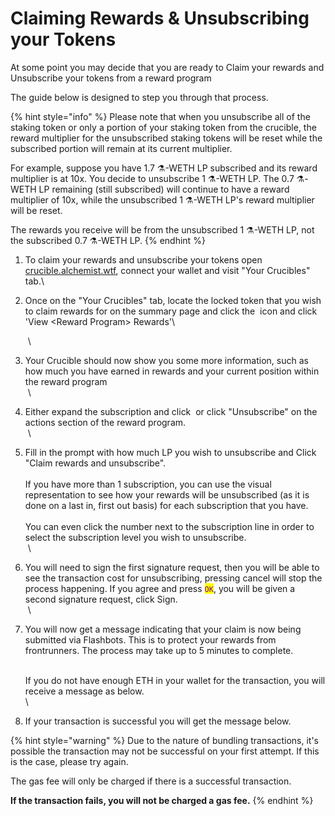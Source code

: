 # Claiming Rewards & Unsubscribing your Tokens

At some point you may decide that you are ready to Claim your rewards and Unsubscribe your tokens from a reward program

The guide below is designed to step you through that process.

{% hint style="info" %}
Please note that when you unsubscribe all of the staking token or only a portion of your staking token from the crucible, the reward multiplier for the unsubscribed staking tokens will be reset while the subscribed portion will remain at its current multiplier.&#x20;

For example, suppose you have 1.7 ⚗️-WETH LP subscribed and its reward multiplier is at 10x. You decide to unsubscribe 1 ⚗️-WETH LP. The 0.7 ⚗️-WETH LP remaining (still subscribed) will continue to have a reward multiplier of 10x, while the unsubscribed 1 ⚗️-WETH LP's reward multiplier will be reset.&#x20;

The rewards you receive will be from the unsubscribed 1 ⚗️-WETH LP, not the subscribed 0.7 ⚗️-WETH LP.
{% endhint %}

1. To claim your rewards and unsubscribe your tokens open [crucible.alchemist.wtf](https://crucible.alchemist.wtf), connect your wallet and visit "Your Crucibles" tab.\

2.  Once on the "Your Crucibles" tab, locate the locked token that you wish to claim rewards for on the summary page and click the <img src="../.gitbook/assets/screenshot-2021-08-03-at-19.38.37.png" alt="" data-size="original"> icon and click 'View \<Reward Program> Rewards'\


    <img src="../.gitbook/assets/screenshot-2021-08-03-at-19.38.12.png" alt="" data-size="original">\
    <img src="../.gitbook/assets/screenshot-2021-08-03-at-19.39.25.png" alt="" data-size="original"> \

3. Your Crucible should now show you some more information, such as how much you have earned in rewards and your current position within the reward program \
   <img src="../.gitbook/assets/screenshot-2021-08-03-at-20.24.26.png" alt="" data-size="original"> \

4. Either expand the subscription and click <img src="../.gitbook/assets/screenshot-2021-08-03-at-20.25.08.png" alt="" data-size="original"> or click "Unsubscribe" on the actions section of the reward program.\
   <img src="../.gitbook/assets/screenshot-2021-08-03-at-20.25.44.png" alt="" data-size="original"> \

5. Fill in the prompt with how much LP you wish to unsubscribe and Click "Claim rewards and unsubscribe".\
   \
   If you have more than 1 subscription, you can use the visual representation to see how your rewards will be unsubscribed (as it is done on a last in, first out basis) for each subscription that you have.\
   \
   You can even click the number next to the subscription line in order to select the subscription level you wish to unsubscribe.\
   <img src="../.gitbook/assets/screenshot-2021-08-03-at-20.26.08.png" alt="" data-size="original"> \

6. You will need to sign the first signature request, then you will be able to see the transaction cost for unsubscribing, pressing cancel will stop the process happening. If you agree and press <mark style="color:purple;">`OK`</mark>, you will be given a second signature request, click Sign.\
   <img src="../.gitbook/assets/screenshot-2021-08-03-at-20.27.23.png" alt="" data-size="original"> \
   <img src="../.gitbook/assets/screenshot-2021-08-03-at-20.28.55.png" alt="" data-size="original"> \
   <img src="../.gitbook/assets/screenshot-2021-08-03-at-20.32.35.png" alt="" data-size="original"> \

7.  You will now get a message indicating that your claim is now being submitted via Flashbots. This is to protect your rewards from frontrunners. The process may take up to 5 minutes to complete.

    <img src="../.gitbook/assets/screenshot-2021-08-03-at-20.32.39.png" alt="" data-size="original">\
    \
    If you do not have enough ETH in your wallet for the transaction, you will receive a message as below.\
    <img src="../.gitbook/assets/screenshot-2021-08-03-at-20.35.09.png" alt="" data-size="original">\

8. If your transaction is successful you will get the message below.\
   <img src="../.gitbook/assets/screenshot-2021-08-03-at-20.33.25.png" alt="" data-size="original">

{% hint style="warning" %}
Due to the nature of bundling transactions, it's possible the transaction may not be successful on your first attempt. If this is the case, please try again.&#x20;

The gas fee will only be charged if there is a successful transaction.

**If the transaction fails, you will not be charged a gas fee.**
{% endhint %}
